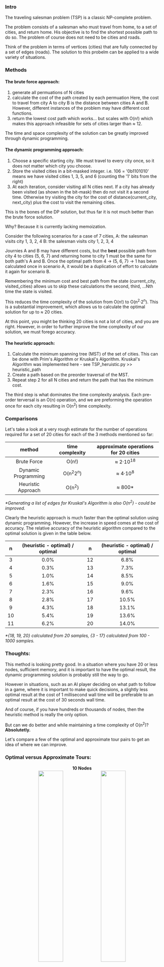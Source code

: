 ### Intro

The traveling salesman problem (TSP) is a classic NP-complete problem.

The problem consists of a salesman who must travel from home, to a set of cities, and return home.  His objective is to find the shortest possible path to do so.  The problem of course does not need to be cities and roads.

Think of the problem in terms of vertices (cities) that are fully connected by a set of edges (roads).  The solution to this probelm can be applied to a wide variety of situations.

### Methods

#### <b>The brute force approach:</b>
1. generate all permuations of N cities
2. calculate the cost of the path created by each permuation
Here, the cost to travel from city A to city B is the distance between cities A and B.
However, different instances of the problem may have different cost functions.
3. return the lowest cost path
which works... but scales with O(n!) which makes this approach infeasible for sets of cities larger than &approx; 12.

The time and space complexity of the solution can be greatly improved through dynamic programming.

#### <b>The dynamic programming approach:</b>
1. Choose a specific starting city.
We must travel to every city once, so it does not matter which city you choose.
2. Store the visited cities in a bit-masked integer.
i.e. 106 = '0b1101010' means we have visited cities 1, 3, 5, and 6 (counting the '1' bits from the right)
3. At each iteration, consider visiting all N cities next.
If a city has already been visited (as shown in the bit-mask) then do not visit it a second time.
Otherwise try visiting the city for the cost of distance(current_city, next_city) plus the cost to visit the remaining cities.

This is the bones of the DP solution, but thus far it is not much better than the brute force solution.

Why? Because it is currently lacking memoization.

Consider the following scenarios for a case of 7 cities, 
A: the salesman visits city 1, 3, 2, 4 
B: the salesman visits city 1, 2, 3, 4 

Journies A and B may have different costs, but the <b>best</b> possible path from city 4 to cities {5, 6, 7} and returning home to city 1 must be the same for both path's A and B.  Once the optimal path from 4 -> {5, 6, 7} -> 1 has been calculated once in scenario A, it would be a duplication of effort to calculate it again for scenario B.

Remembering the minimum cost and best path from the state (current_city, visited_cities) allows us to skip these calculations the second, third, ...Nth time the state is visited.  

This reduces the time complexity of the solution from O(n!) to O(n<sup>2</sup>&middot;2<sup>n</sup>).
This is a substantial improvement, which allows us to calculate the optimal solution for up to &approx; 20 cities.

At this point, you might be thinking 20 cities is not a lot of cities, and you are right.
However, in order to further improve the time complexity of our solution, we must forego accuracy.

#### <b>The heuristic approach:</b>

1. Calculate the minimum spanning tree (MST) of the set of cities.
This can be done with Prim's Algorithm or Kruskal's Algorithm.
Kruskal's Algorithm was implemented here - see TSP_heruistic.py >> heuristic_path
2. Create a path based on the preorder traversal of the MST.
3. Repeat step 2 for all N cities and return the path that has the minimum cost.

The third step is what dominates the time complexity analysis.  Each pre-order terversal is an O(n) operation, and we are preforming the operation once for each city resulting in O(n<sup>2</sup>) time complexity.

### Comparisons

Let's take a look at a very rough estimate for the number of operations required for a set of 20 cities for each of the 3 methods mentioned so far:

| method | time complexity | approximate operations for 20 cities |
|:---:|:---:|:---:|
|Brute Force| O(n!)| &approx; 2&middot;10<sup>18</sup>|
|Dynamic Programming |O(n<sup>2</sup>2<sup>n</sup>)| &approx; 4&middot;10<sup>8</sup> | 
|Heuristic Approach | O(n<sup>2</sup>) | &approx; 800* |
<i>*Generating a list of edges for Kruskal's Algorithm is also O(n<sup>2</sup>) - could be improved.</i>

Clearly the heuristic approach is much faster than the optimal solution using dynamic programming.
However, the increase in speed comes at the cost of accuracy.  The relative accuracy of the heuristic algorithm compared to the optimal solution is given in the table below.


| n | (heuristic - optimal) / optimal | | n | (heuristic - optimal) / optimal |
|:----:|:---:|:---:|:---:|:---:|
| 3  | 0.0% | | 12  | 6.8% |
| 4  | 0.3% | | 13  | 7.3% |
| 5  | 1.0%  | | 14  | 8.5% |
| 6  | 1.6%  | | 15  | 9.0% |
| 7  | 2.3%  | | 16  | 9.6% |
| 8  | 2.8%  | | 17  | 10.5% |
| 9  | 4.3%  | | 18  | 13.1% |
| 10  | 5.4%  | | 19 | 13.6% |
| 11  | 6.2%  | | 20 | 14.0% |
<i>*{18, 19, 20} calculated from 20 samples, {3 - 17} calculated from 100 - 1000 samples.</i>

### Thoughts:

This method is looking pretty good.  In a situation where you have 20 or less nodes, sufficient memory, and it is important to have the optimal result, the dynamic programming solution is probably still the way to go.

However in situations, such as an AI player deciding on what path to follow in a game, where it is important to make quick decisions, a slightly less optimal result at the cost of 1 millisecond wall time will be preferable to an optimal result at the cost of 30 seconds wall time. 

And of course, if you have hundreds or thousands of nodes, then the heuristic method is really the only option.

But can we do better and while maintaining a time complexity of O(n<sup>2</sup>)? <b>Absolutetly.</b>

Let's compare a few of the optimal and approximate tour pairs to get an idea of where we can improve.

### Optimal versus Approximate Tours:

<p align="center"><b>10 Nodes</b><br>
<img src="./images/10_nodes_.png" width="40%">
<img src="./images/10_nodes.png" width="40%">
</p>

<p align="center"><b>14 Nodes</b><br>
<img src="./images/14_nodes_.png" width="40%">
<img src="./images/14_nodes.png" width="40%">
</p>

<p align="center"><b>18 Nodes</b><br>
<img src="./images/1.png" width="40%">
<img src="./images/1e.png" width="40%">

<img src="./images/4.png" width="40%">
<img src="./images/4e.png" width="40%">
</p>

### Observations:

1. When there are fewer nodes, the heuristic approach will often find the optimal path
2. Often, the error originates due to the path taking a detour through a point that would obviously fit better elsewhere in the path

### Idea:

Think of the path like a rubber band.  If we take out a point, the path will fill the gap by connecting the 2 neighboring points 2.

In doing so, the rubber band will relax a little because it is not being stretched as far.

However, we need to visit all the points so we must re-insert the point between two of the existing nodes in the path.

But, perhaps there is a better place in the path for this point than where we removed it from.  

Look at the approximate path for the 14 node plot.  Now picture removing the node at (42, 22) from the plot. The rubber band would relax by connecting nodes (60, 5) and (50, 35).  Insert the point (42, 22) back into the path, which two nodes should it go between?  The two nodes that will stretch the rubber band the least.  In this case (25, 21) and (50, 35).  

### Improvement to the heuristic method:

I call this improvement relaxation because it is relaxing the tension in the hypothetical rubber band.  

It is a simple and intuitive idea for improving the heuristic and as such probably already has a more formal name.

To relax the path:
1. For each node (b) calculate the cost of removing it from the path.<br>
<b>removal_cost = distance(a, c) - distance(b, c) - distance(a, b)</b> <br>
where a and c are the neighbors of node b in the path<br>
removal_cost will be negative because we are removing tension from the path by removing node b<br>
2. For each pair of neighboring nodes, calculate the cost of inserting node b<br>
<b>insertion_cost = distance(a, b) + distance(b, c) - distance(a, c)</b>
insertion cost will be non-negative because we are stretching the band to insert point b<br>
3. Insert node b at the location that will have the greatest overall relaxation for the band<br>
<b>total_relaxation = insertion_cost + removal_cost</b><br>
4. Repeat for all nodes in the path
5. Repeat steps 1 - 4 until there are no gains from path relaxation (typically 1 or 2 cycles in total)

### Comparisons

| n | (heuristic - optimal) / optimal | | n | (heuristic - optimal) / optimal |
|:----:|:---:|:---:|:---:|:---:|
| 3  | 0.00% | | 12  | 1.25% |
| 4  | 0.00% | | 13  | 1.36% |
| 5  | 0.00%  | | 14  | 2.18% |
| 6  | 0.07%  | | 15  | 2.80% |
| 7  | 0.11%  | | 16  | 3.12% |
| 8  | 0.31%  | | 17  | 3.18% |
| 9  | 0.40%  | | 18  | 4.22% |
| 10  | 0.71%  | | 19 | 4.52% |
| 11  | 1.19%  | | 20 | 4.48% |
<i>*{20} calculated from 50 samples, {3 - 19} calculated from 100 - 1000 samples.</i>

### Optimal versus Approximate Tours:
<b>Before Relaxatoin (left) and After Relaxation (right)</b>

<p align="center"><b>18 Nodes</b><br>
<img src="./images/18_pt_heur_path.png" width="40%">
<img src="./images/18_pt_relaxed.png" width="40%">
</p>


<p align="center"><b>20 Nodes</b><br>
<img src="./images/20_pt_heur_path.png" width="40%">
<img src="./images/20_pt_relaxed.png" width="40%">
</p>

<p align="center"><b>20 Nodes</b><br>
<img src="./images/20_pt_heur_path2.png" width="40%">
<img src="./images/20_pt_relaxed2.png" width="40%">
</p>

This method is looking great compared to the previous heuristic!<br>
But is there more that we can do?

### Observations:

We can learn more by studying where path relaxation failed to produce the optimal solution than we can from studying where it worked perfectly.

Firstly, let's consider what we could do to improve the solution in the 20 node scenario.  Specifically let us consider the first set of 20 nodes.

The optimal solution and relaxed heuristic solution agree on the best path everywhere except for the 8 nodes between (35, 99) and (95, 83).

Since this is a small subset of the total set of nodes, we could apply the dynamic programming solution to find the best path from node (35, 99) to node (5, 83) keeping the two nodes pinned with respect to the remainder of the nodes.  This would require O(k<sup>2</sup>&middot;2<sup>k</sup>) time where k is the length of the gap between nodes.

Furthermore this would need to be applied n times along the path of nodes resulting in O(n&middot;k<sup>2</sup>&middot;2<sup>k</sup>) time complexity.  Which for small k should still be much faster than the dynamic programming approach for the optimal solution.  

### Visual result of subset optimization:

<b>Before relaxation (left), After relaxation (middle), After subset optimization (right)</b><br>
<b>k is the subset size that was optimized.</b>

<p align="center"><b>20 Nodes ; k = 5</b><br>
<img src="./images/heur-rel-sub/204hn5.png" width="32%">
<img src="./images/heur-rel-sub/204rn5.png" width="32%">
<img src="./images/heur-rel-sub/204sn5.png" width="32%">
</p>


<p align="center"><b>20 Nodes ; k = 8</b><br>
<img src="./images/heur-rel-sub/20h1.png" width="32%">
<img src="./images/heur-rel-sub/20r1.png" width="32%">
<img src="./images/heur-rel-sub/20s1.png" width="32%">
</p>

<p align="center"><b>20 Nodes ; k = 10</b><br>
<img src="./images/heur-rel-sub/20h2.png" width="32%">
<img src="./images/heur-rel-sub/20r2.png" width="32%">
<img src="./images/heur-rel-sub/20s2.png" width="32%">
</p>

<p align="center"><b>20 Nodes ; k = 10</b><br>
<img src="./images/heur-rel-sub/203h.png" width="32%">
<img src="./images/heur-rel-sub/203r.png" width="32%">
<img src="./images/heur-rel-sub/203s.png" width="32%">
</p>

### Comparisons

<b>Approximate path is found through:</b>
1. Generate MST
2. Best (lowest cost) pre-order traversal of MST
3. Relax points one by one
4. Replace continuous subsets of k nodes with the optimal arrangement where k is floor(n / 2).

| n | (heuristic - optimal) / optimal | | n | (heuristic - optimal) / optimal |
|:----:|:---:|:---:|:---:|:---:|
| 3  | 0.000% | | 12  | 0.200% |
| 4  | 0.000% | | 13  | 0.352% |
| 5  | 0.012%  | | 14  | 0.232% |
| 6  | 0.002%  | | 15  | 0.423% |
| 7  | 0.029%  | | 16  | 0.620% |
| 8  | 0.017%  | | 17  | 0.454% |
| 9  | 0.070%  | | 18  | 0.225% |
| 10  | 0.083%  | | 19 | 0.856% |
| 11  | 0.200%  | | 20 | 0.458% |
<b><i>*{19, 20} calcualted from 50 samples, {3-18} calculated from 100 - 1000 samples.</i><br>
Note: percent error does not necessarily reflect how close the heuristic path is to the optimal path.  In this case the heuristic path typically has 0% error however when the path is not perfect, the error is slightly less than the errors reported in the previous table on average.</b>

| method | time complexity | wall time for 20 cities | typical percentage over optimal path length |
|:---:|:---:|:---:|:---:|
|Brute Force| O(n!)| TLE | 0% |
|Dynamic Programming |O(n<sup>2</sup> 2<sup>n</sup>)| &approx; 31 sec | 0% |
|Heuristic Approach | O(n<sup>2</sup>) | &approx; 1 ms | 15%
|Heuristic Approach with Relaxation | O(n<sup>2</sup>) | &approx; 3 ms | 5% |
|Heuristic Approach with Relaxation and k-subset Optimization | O(n k<sup>2</sup> 2<sup>k</sup>) | &approx; 500 ms | 0%|
<i>\*Typical error is based on a set size of 20 vertices.</i><br>
<i>\*k is set to floor(n / 2) for the k-subset optimization</i>